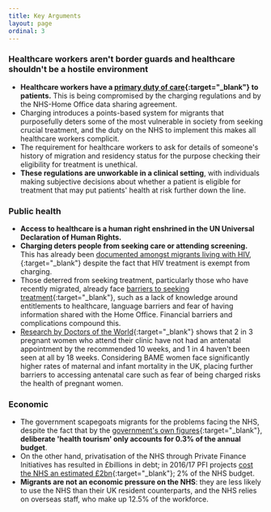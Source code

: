 ```yaml
---
title: Key Arguments
layout: page
ordinal: 3
---
```


### Healthcare workers aren't border guards and healthcare shouldn't be a hostile environment

 * **Healthcare workers have a [primary duty of care](https://www.gmc-uk.org/ethical-guidance/ethical-guidance-for-doctors/good-medical-practice){:target="_blank"} to patients.** This is being compromised by the charging regulations and by the NHS-Home Office data sharing agreement.
 * Charging introduces a points-based system for migrants that purposefully deters some of the most vulnerable in society from seeking crucial treatment, and the duty on the NHS to implement this makes all healthcare workers complicit.
 * The requirement for healthcare workers to ask for details of someone's history of migration and residency status for the purpose checking their eligibility for treatment is unethical.
 * **These regulations are unworkable in a clinical setting**, with individuals making subjective decisions about whether a patient is eligible for treatment that may put patients' health at risk further down the line.

### Public health

 * **Access to healthcare is a human right enshrined in the UN Universal Declaration of Human Rights.**
 * **Charging deters people from seeking care or attending screening.** This has already been [documented amongst migrants living with HIV,](https://academic.oup.com/jpubhealth/article/38/2/384/1753511){:target="_blank"} despite the fact that HIV treatment is exempt from charging.
 * Those deterred from seeking treatment, particularly those who have recently migrated, already face [barriers to seeking treatment](https://www.doctorsoftheworld.org.uk/Handlers/Download.ashx?IDMF=d0fc6da6-8832-4be1-b50b-a93db8ab58d8){:target="_blank"}, such as a lack of knowledge around entitlements to healthcare, language barriers and fear of having information shared with the Home Office. Financial barriers and complications compound this.
 * [Research by Doctors of the World](https://www.doctorsoftheworld.org.uk/Handlers/Download.ashx?IDMF=f239ee99-7695-47e6-9273-05cc4486f6c9){:target="_blank"} shows that 2 in 3 pregnant women who attend their clinic have not had an antenatal appointment by the recommended 10 weeks, and 1 in 4 haven't been seen at all by 18 weeks. Considering BAME women face significantly higher rates of maternal and infant mortality in the UK, placing further barriers to accessing antenatal care such as fear of being charged risks the health of pregnant women.

### Economic

 * The government scapegoats migrants for the problems facing the NHS, despite the fact that by the [government's own figures](https://www.gov.uk/government/uploads/system/uploads/attachment_data/file/251909/Quantitative_Assessment_of_Visitor_and_Migrant_Use_of_the_NHS_in_England_-_Exploring_the_Data_-_FULL_REPORT.pdf#page=85){:target="_blank"}, **deliberate 'health tourism' only accounts for 0.3% of the annual budget**.
 * On the other hand, privatisation of the NHS through Private Finance Initiatives has resulted in £billions in debt; in 2016/17 PFI projects [cost the NHS an estimated £2bn](https://fullfact.org/health/what-nhs-paying-private-finance-initiatives/){:target="_blank"}; 2% of the NHS budget.
 * **Migrants are not an economic pressure on the NHS**: they are less likely to use the NHS than their UK resident counterparts, and the NHS relies on overseas staff, who make up 12.5% of the workforce.
